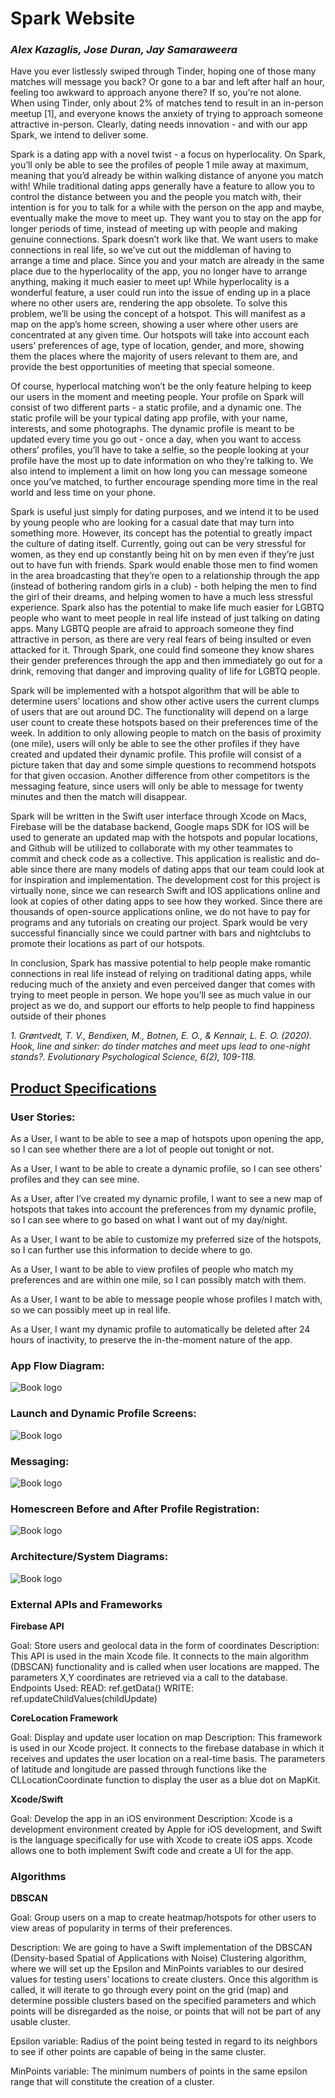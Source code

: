 # Spark Website

### <i>Alex Kazaglis, Jose Duran, Jay Samaraweera</i>


Have you ever listlessly swiped through Tinder, hoping one of those many matches will message you back? Or gone to a bar and left after half an hour, feeling too awkward to approach anyone there? If so, you’re not alone. When using Tinder, only about 2% of matches tend to result in an in-person meetup [1], and everyone knows the anxiety of trying to approach someone attractive in-person. Clearly, dating needs innovation - and with our app Spark, we intend to deliver some.

Spark is a dating app with a novel twist - a focus on hyperlocality. On Spark, you’ll only be able to see the profiles of people 1 mile away at maximum, meaning that you’d already be within walking distance of anyone you match with! While traditional dating apps generally have a feature to allow you to control the distance between you and the people you match with, their intention is for you to talk for a while with the person on the app and maybe, eventually make the move to meet up. They want you to stay on the app for longer periods of time, instead of meeting up with people and making genuine connections. Spark doesn’t work like that. We want users to make connections in real life, so we’ve cut out the middleman of having to arrange a time and place. Since you and your match are already in the same place due to the hyperlocality of the app, you no longer have to arrange anything, making it much easier to meet up! While hyperlocality is a wonderful feature, a user could run into the issue of ending up in a place where no other users are, rendering the app obsolete. To solve this problem, we’ll be using the concept of a hotspot. This will manifest as a map on the app’s home screen, showing a user where other users are concentrated at any given time. Our hotspots will take into account each users’ preferences of age, type of location, gender, and more, showing them the places where the majority of users relevant to them are, and provide the best opportunities of meeting that special someone.  

Of course, hyperlocal matching won’t be the only feature helping to keep our users in the moment and meeting people. Your profile on Spark will consist of two different parts - a static profile, and a dynamic one. The static profile will be your typical dating app profile, with your name, interests, and some photographs. The dynamic profile is meant to be updated every time you go out - once a day, when you want to access others’ profiles, you’ll have to take a selfie, so the people looking at your profile have the most up to date information on who they’re talking to. We also intend to implement a limit on how long you can message someone once you’ve matched, to further encourage spending more time in the real world and less time on your phone. 

Spark is useful just simply for dating purposes, and we intend it to be used by young people who are looking for a casual date that may turn into something more. However, its concept has the potential to greatly impact the culture of dating itself. Currently, going out can be very stressful for women, as they end up constantly being hit on by men even if they’re just out to have fun with friends. Spark would enable those men to find women in the area broadcasting that they’re open to a relationship through the app (instead of bothering random girls in a club) - both helping the men to find the girl of their dreams, and helping women to have a much less stressful experience. Spark also has the potential to make life much easier for LGBTQ people who want to meet people in real life instead of just talking on dating apps. Many LGBTQ people are afraid to approach someone they find attractive in person, as there are very real fears of being insulted or even attacked for it. Through Spark, one could find someone they know shares their gender preferences through the app and then immediately go out for a drink, removing that danger and improving quality of life for LGBTQ people.

Spark will be implemented with a hotspot algorithm that will be able to determine users’ locations and show other active users the current clumps of users that are out around DC. The functionality will depend on a large user count to create these hotspots based on their preferences time of the week. In addition to only allowing people to match on the basis of proximity (one mile), users will only be able to see the other profiles if they have created and updated their dynamic profile. This profile will consist of a picture taken that day and some simple questions to recommend hotspots for that given occasion. Another difference from other competitors is the messaging feature, since users will only be able to message for twenty minutes and then the match will disappear. 

Spark will be written in the Swift user interface through Xcode on Macs, Firebase will be the database backend, Google maps SDK for IOS will be used to generate an updated map with the hotspots and popular locations, and Github will be utilized to collaborate with my other teammates to commit and check code as a collective. This application is realistic and do-able since there are many models of dating apps that our team could look at for inspiration and implementation. The development cost for this project is virtually none, since we can research Swift and IOS applications online and look at copies of other dating apps to see how they worked. Since there are thousands of open-source applications online, we do not have to pay for programs and any tutorials on creating our project. Spark would be very successful financially since we could partner with bars and nightclubs to promote their locations as part of our hotspots. 

In conclusion, Spark has massive potential to help people make romantic connections in real life instead of relying on traditional dating apps, while reducing much of the anxiety and even perceived danger that comes with trying to meet people in person. We hope you’ll see as much value in our project as we do, and support our efforts to help people to find happiness outside of their phones

   <i>1. Grøntvedt, T. V., Bendixen, M., Botnen, E. O., & Kennair, L. E. O. (2020). Hook, line and sinker: do tinder matches and meet ups lead to one-night stands?. Evolutionary Psychological Science, 6(2), 109-118.</i>



## <b><u>Product Specifications</u></b>


### <b>User Stories:</b>

As a User, I want to be able to see a map of hotspots upon opening the app, so I can see whether there are a lot of people out tonight or not.

As a User, I want to be able to create a dynamic profile, so I can see others’ profiles and they can see mine.

As a User, after I’ve created my dynamic profile, I want to see a new map of hotspots that takes into account the preferences from my dynamic profile, so I can see where to go based on what I want out of my day/night. 

As a User, I want to be able to customize my preferred size of the hotspots, so I can further use this information to decide where to go. 

As a User, I want to be able to view profiles of people who match my preferences and are within one mile, so I can possibly match with them.

As a User, I want to be able to message people whose profiles I match with, so we can possibly meet up in real life.

As a User, I want my dynamic profile to automatically be deleted after 24 hours of inactivity, to preserve the in-the-moment nature of the app.

### <b>App Flow Diagram:</b>

![Book logo](flow.png)

### <b>Launch and Dynamic Profile Screens:</b>

![Book logo](Launch.png)

### <b>Messaging:</b>

![Book logo](messaging.png)

### <b>Homescreen Before and After Profile Registration:</b>

![Book logo](screens.png)

### <b>Architecture/System Diagrams: </b>

![Book logo](architecture.png)



### <b>External APIs and Frameworks</b>

<b>Firebase API</b>

Goal:
Store users and geolocal data in the form of coordinates
Description:
This API is used in the main Xcode file. It connects to the main algorithm (DBSCAN) functionality and is called when user locations are mapped. The parameters X,Y coordinates are retrieved via a call to the database.
Endpoints Used:
READ: ref.getData()
WRITE: ref.updateChildValues(childUpdate)


<b>CoreLocation Framework</b>

Goal:
Display and update user location on map
Description:
This framework is used in our Xcode project. It connects to the firebase database in which it receives and updates the user location on a real-time basis. The parameters of latitude and longitude are passed through functions like the CLLocationCoordinate function to display the user as a blue dot on MapKit.

<b>Xcode/Swift</b>

Goal:
Develop the app in an iOS environment
Description:
Xcode is a development environment created by Apple for iOS development, and Swift is the language specifically for use with Xcode to create iOS apps. Xcode allows one to both implement Swift code and create a UI for the app. 

### <b>Algorithms</b>

 <b> DBSCAN</b>
  
  Goal: Group users on a map to create heatmap/hotspots for other users to view areas of popularity in terms of their preferences.

  Description: We are going to have a Swift implementation of the DBSCAN (Density-based Spatial of Applications with Noise) Clustering algorithm, where we will set up the  Epsilon and MinPoints variables to our desired values for testing users’ locations to create clusters. Once this algorithm is called, it will iterate to go through every point on the grid (map) and determine possible clusters based on the specified parameters and which points will be disregarded as the noise, or points that will not be part of any usable cluster. 

  Epsilon variable: Radius of the point being tested in regard to its neighbors to see if other points are capable of being in the same cluster.

  MinPoints variable: The minimum numbers of points in the same epsilon range that will constitute the creation of a cluster.



